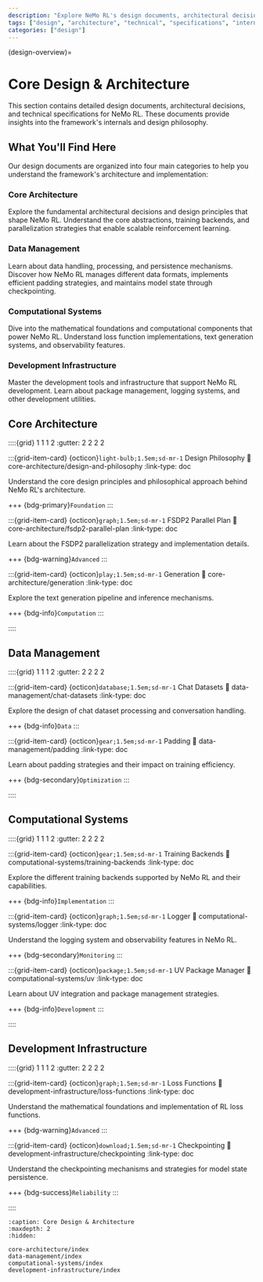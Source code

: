 ```yaml
---
description: "Explore NeMo RL's design documents, architectural decisions, and technical specifications for understanding the framework's internals."
tags: ["design", "architecture", "technical", "specifications", "internals"]
categories: ["design"]
---
```


(design-overview)=
# Core Design & Architecture

This section contains detailed design documents, architectural decisions, and technical specifications for NeMo RL. These documents provide insights into the framework's internals and design philosophy.

## What You'll Find Here

Our design documents are organized into four main categories to help you understand the framework's architecture and implementation:

### **Core Architecture** 
Explore the fundamental architectural decisions and design principles that shape NeMo RL. Understand the core abstractions, training backends, and parallelization strategies that enable scalable reinforcement learning.

### **Data Management**
Learn about data handling, processing, and persistence mechanisms. Discover how NeMo RL manages different data formats, implements efficient padding strategies, and maintains model state through checkpointing.

### **Computational Systems**
Dive into the mathematical foundations and computational components that power NeMo RL. Understand loss function implementations, text generation systems, and observability features.

### **Development Infrastructure**
Master the development tools and infrastructure that support NeMo RL development. Learn about package management, logging systems, and other development utilities.

## Core Architecture

::::{grid} 1 1 1 2
:gutter: 2 2 2 2

:::{grid-item-card} {octicon}`light-bulb;1.5em;sd-mr-1` Design Philosophy
:link: core-architecture/design-and-philosophy
:link-type: doc

Understand the core design principles and philosophical approach behind NeMo RL's architecture.

+++
{bdg-primary}`Foundation`
:::

:::{grid-item-card} {octicon}`graph;1.5em;sd-mr-1` FSDP2 Parallel Plan
:link: core-architecture/fsdp2-parallel-plan
:link-type: doc

Learn about the FSDP2 parallelization strategy and implementation details.

+++
{bdg-warning}`Advanced`
:::

:::{grid-item-card} {octicon}`play;1.5em;sd-mr-1` Generation
:link: core-architecture/generation
:link-type: doc

Explore the text generation pipeline and inference mechanisms.

+++
{bdg-info}`Computation`
:::

::::

## Data Management

::::{grid} 1 1 1 2
:gutter: 2 2 2 2

:::{grid-item-card} {octicon}`database;1.5em;sd-mr-1` Chat Datasets
:link: data-management/chat-datasets
:link-type: doc

Explore the design of chat dataset processing and conversation handling.

+++
{bdg-info}`Data`
:::

:::{grid-item-card} {octicon}`gear;1.5em;sd-mr-1` Padding
:link: data-management/padding
:link-type: doc

Learn about padding strategies and their impact on training efficiency.

+++
{bdg-secondary}`Optimization`
:::

::::

## Computational Systems

::::{grid} 1 1 1 2
:gutter: 2 2 2 2

:::{grid-item-card} {octicon}`gear;1.5em;sd-mr-1` Training Backends
:link: computational-systems/training-backends
:link-type: doc

Explore the different training backends supported by NeMo RL and their capabilities.

+++
{bdg-info}`Implementation`
:::

:::{grid-item-card} {octicon}`graph;1.5em;sd-mr-1` Logger
:link: computational-systems/logger
:link-type: doc

Understand the logging system and observability features in NeMo RL.

+++
{bdg-secondary}`Monitoring`
:::

:::{grid-item-card} {octicon}`package;1.5em;sd-mr-1` UV Package Manager
:link: computational-systems/uv
:link-type: doc

Learn about UV integration and package management strategies.

+++
{bdg-info}`Development`
:::

::::

## Development Infrastructure

::::{grid} 1 1 1 2
:gutter: 2 2 2 2

:::{grid-item-card} {octicon}`graph;1.5em;sd-mr-1` Loss Functions
:link: development-infrastructure/loss-functions
:link-type: doc

Understand the mathematical foundations and implementation of RL loss functions.

+++
{bdg-warning}`Advanced`
:::

:::{grid-item-card} {octicon}`download;1.5em;sd-mr-1` Checkpointing
:link: development-infrastructure/checkpointing
:link-type: doc

Understand the checkpointing mechanisms and strategies for model state persistence.

+++
{bdg-success}`Reliability`
:::

::::

```{toctree}
:caption: Core Design & Architecture
:maxdepth: 2
:hidden:

core-architecture/index
data-management/index
computational-systems/index
development-infrastructure/index
```

